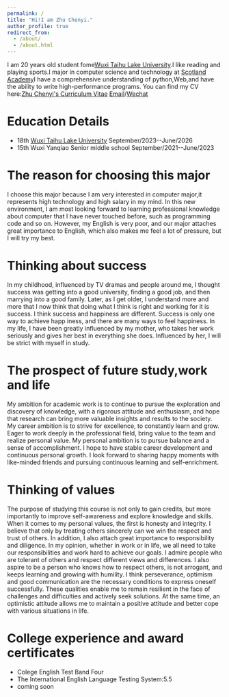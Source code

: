 ```yaml
---
permalink: /
title: "Hi!I am Zhu Chenyi."
author_profile: true
redirect_from: 
  - /about/
  - /about.html
---
```


I am 20 years old student fome[Wuxi Taihu Lake University](http://www.wxu.edu.cn/).I like reading and playing sports.I major in computer science and technology at [Scotland Academy](http://www.wxu.edu.cn/2022zy/25290.htm)I have a comprehensive understanding of python,Web,and have the ability to write high-performance programs.
You can find my CV here:[Zhu Chenyi's Curriculum Vitae](../assets/zhuchenyi_cv.pdf)
[Email](mailto:70246206@qq.com)/[Wechat](../images/wechat.jpg)

Education Details
=====
* 18th [Wuxi Taihu Lake University](http://www.wxu.edu.cn/)                         September/2023--June/2026
* 15th Wuxi Yanqiao Senior middle school                                            September/2021--June/2023

The reason for choosing this major
======
I choose this major because I am very interested in computer major,it represents high technology and high salary in my mind. In this new environment, I am most looking forward to learning professional knowledge about computer that I have never touched before, such as programming code and so on. However, my English is very poor, and our major attaches great importance to English, which also makes me feel a lot of pressure, but I will try my best.


Thinking about success
======
In my childhood, influenced by TV dramas and people around me, I thought success was getting into a good university, finding a good job, and then marrying into a good family. Later, as I get older, I understand more and more that I now think that doing what I think is right and working for it is success. I think success and happiness are different. Success is only one way to achieve happ
iness, and there are many ways to feel happiness. In my life, I have been greatly influenced by my mother, who takes her work seriously and gives her best in everything she does. Influenced by her, I will be strict with myself in study.


The prospect of future study,work and life
======
My ambition for academic work is to continue to pursue the exploration and discovery of knowledge, with a rigorous attitude and enthusiasm, and hope that research can bring more valuable insights and results to the society. My career ambition is to strive for excellence, to constantly learn and grow. Eager to work deeply in the professional field, bring value to the team and realize personal value. My personal ambition is to pursue balance and a sense of accomplishment. I hope to have stable career development and continuous personal growth. I look forward to sharing happy moments with like-minded friends and pursuing continuous learning and self-enrichment.


Thinking of values
======
The purpose of studying this course is not only to gain credits, but more importantly to improve self-awareness and explore knowledge and skills. When it comes to my personal values, the first is honesty and integrity. I believe that only by treating others sincerely can we win the respect and trust of others. In addition, I also attach great importance to responsibility and diligence. In my opinion, whether in work or in life, we all need to take our responsibilities and work hard to achieve our goals. I admire people who are tolerant of others and respect different views and differences. I also aspire to be a person who knows how to respect others, is not arrogant, and keeps learning and growing with humility. I think perseverance, optimism and good communication are the necessary conditions to express oneself successfully. These qualities enable me to remain resilient in the face of challenges and difficulties and actively seek solutions. At the same time, an optimistic attitude allows me to maintain a positive attitude and better cope with various situations in life.


College experience and award certificates
======
* Colege English Test Band Four
* The International English Language Testing System:5.5
* coming soon

